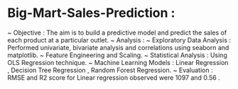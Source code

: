 # Big-Mart-Sales-Prediction : 
~ Objective : The aim is to build a predictive model and predict the sales of each product at a particular outlet.
~ Analysis :
~ Exploratory Data Analysis : Performed univariate, bivariate analysis and correlations using seaborn and matplotlib.
~ Feature Engineering and Scaling.
~ Statistical Analysis : Using OLS Regression technique.
~ Machine Learning Models : Linear Regression , Decision Tree Regression , Random Forest Regression.
~ Evaluation : RMSE and R2 score for Linear regression observed were 1097 and 0.56 .
